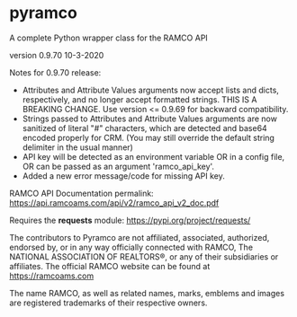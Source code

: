 # pyramco
A complete Python wrapper class for the RAMCO API


version 0.9.70
10-3-2020


Notes for 0.9.70 release:

- Attributes and Attribute Values arguments now accept lists and dicts, respectively, and no longer accept formatted strings. THIS IS A BREAKING CHANGE. Use version <= 0.9.69 for backward compatibility. 
- Strings passed to Attributes and Attribute Values arguments are now sanitized of literal "#" characters, which are detected and base64 encoded properly for CRM. (You may still override the default string delimiter in the usual manner)
- API key will be detected as an environment variable OR in a config file, OR can be passed as an argument 'ramco_api_key'.
- Added a new error message/code for missing API key.


RAMCO API Documentation permalink:
<https://api.ramcoams.com/api/v2/ramco_api_v2_doc.pdf>


Requires the **requests** module:
<https://pypi.org/project/requests/>



The contributors to Pyramco are not affiliated, associated, authorized, endorsed by, or in any way officially connected with RAMCO, The NATIONAL ASSOCIATION OF REALTORS®, or any of their subsidiaries or affiliates. The official RAMCO website can be found at https://ramcoams.com 

The name RAMCO, as well as related names, marks, emblems and images are registered trademarks of their respective owners.
